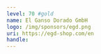 ```yaml
---
level: 70 #gold
name: El Ganso Dorado GmbH
logo: /img/sponsors/egd.png
uri: https://egd-shop.com/en
handle: 
---
```

